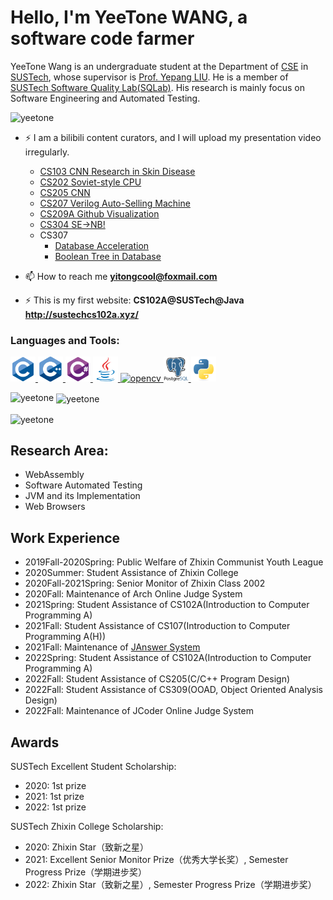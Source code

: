 # Hello, I'm YeeTone WANG, a software code farmer

YeeTone Wang is an undergraduate student at the Department of [CSE](http://cse.sustech.edu.cn/) in [SUSTech](https://sustech.edu.cn/en/), 
whose supervisor is [Prof. Yepang LIU](https://yepangliu.github.io/).
He is a member of [SUSTech Software Quality Lab(SQLab)](https://sqlab-sustech.github.io/index.html).
His research is mainly focus on Software Engineering and Automated Testing.
<p align="left"> <img src="https://komarev.com/ghpvc/?username=yeetone&label=Profile%20views&color=0e75b6&style=flat" alt="yeetone" /> </p>

- ⚡ I am a bilibili content curators, and I will upload my presentation video irregularly.
  - [CS103 CNN Research in Skin Disease](https://www.bilibili.com/video/BV1JR4y1k7BP/)
  - [CS202 Soviet-style CPU](https://www.bilibili.com/video/BV1bB4y1F7Qg/)
  - [CS205 CNN](https://www.bilibili.com/video/BV1aX4y1M7ga/)
  - [CS207 Verilog Auto-Selling Machine](https://www.bilibili.com/video/BV1VK4y1P7ap/)
  - [CS209A Github Visualization](https://www.bilibili.com/video/BV16e4y1L7Uh/)
  - [CS304 SE->NB!](https://www.bilibili.com/video/BV1EB4y1X7h4/)
  - CS307
    - [Database Acceleration](https://www.bilibili.com/video/BV1LA411L7au/)
    - [Boolean Tree in Database](https://www.bilibili.com/video/BV1Do4y1y7SV/)

- 📫 How to reach me **yitongcool@foxmail.com**

- ⚡ This is my first website: **CS102A@SUSTech@Java http://sustechcs102a.xyz/**


<h3 align="left">Languages and Tools:</h3>
<p align="left"> <a href="https://www.cprogramming.com/" target="_blank"> <img src="https://raw.githubusercontent.com/devicons/devicon/master/icons/c/c-original.svg" alt="c" width="40" height="40"/> </a> <a href="https://www.w3schools.com/cpp/" target="_blank"> <img src="https://raw.githubusercontent.com/devicons/devicon/master/icons/cplusplus/cplusplus-original.svg" alt="cplusplus" width="40" height="40"/> </a> <a href="https://www.w3schools.com/cs/" target="_blank"> <img src="https://raw.githubusercontent.com/devicons/devicon/master/icons/csharp/csharp-original.svg" alt="csharp" width="40" height="40"/> </a> <a href="https://www.java.com" target="_blank"> <img src="https://raw.githubusercontent.com/devicons/devicon/master/icons/java/java-original.svg" alt="java" width="40" height="40"/> </a> <a href="https://opencv.org/" target="_blank"> <img src="https://www.vectorlogo.zone/logos/opencv/opencv-icon.svg" alt="opencv" width="40" height="40"/> </a> <a href="https://www.postgresql.org" target="_blank"> <img src="https://raw.githubusercontent.com/devicons/devicon/master/icons/postgresql/postgresql-original-wordmark.svg" alt="postgresql" width="40" height="40"/> </a> <a href="https://www.python.org" target="_blank"> <img src="https://raw.githubusercontent.com/devicons/devicon/master/icons/python/python-original.svg" alt="python" width="40" height="40"/> </a> </p>

<p><img align="left" src="https://github-readme-stats.vercel.app/api/top-langs?username=yeetone&show_icons=true&locale=en&layout=compact" alt="yeetone" /></p>

<p>&nbsp;<img align="center" src="https://github-readme-stats.vercel.app/api?username=yeetone&show_icons=true&locale=en" alt="yeetone" /></p>

<p><img align="center" src="https://github-readme-streak-stats.herokuapp.com/?user=yeetone&" alt="yeetone" /></p>

## Research Area:
- WebAssembly
- Software Automated Testing
- JVM and its Implementation
- Web Browsers

## Work Experience
- 2019Fall-2020Spring: Public Welfare of Zhixin Communist Youth League
- 2020Summer: Student Assistance of Zhixin College
- 2020Fall-2021Spring: Senior Monitor of Zhixin Class 2002
- 2020Fall: Maintenance of Arch Online Judge System
- 2021Spring: Student Assistance of CS102A(Introduction to Computer Programming A)
- 2021Fall: Student Assistance of CS107(Introduction to Computer Programming A(H))
- 2021Fall: Maintenance of [JAnswer System](http://sustechcs102a.xyz/)
- 2022Spring: Student Assistance of CS102A(Introduction to Computer Programming A)
- 2022Fall: Student Assistance of CS205(C/C++ Program Design)
- 2022Fall: Student Assistance of CS309(OOAD, Object Oriented Analysis Design)
- 2022Fall: Maintenance of JCoder Online Judge System

## Awards

SUSTech Excellent Student Scholarship:
- 2020: 1st prize
- 2021: 1st prize
- 2022: 1st prize

SUSTech Zhixin College Scholarship:
- 2020: Zhixin Star（致新之星）
- 2021: Excellent Senior Monitor Prize（优秀大学长奖）, Semester Progress Prize（学期进步奖）
- 2022: Zhixin Star（致新之星）, Semester Progress Prize（学期进步奖）
